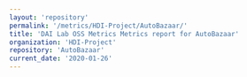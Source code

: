 ```yaml
---
layout: 'repository'
permalink: '/metrics/HDI-Project/AutoBazaar/'
title: 'DAI Lab OSS Metrics Metrics report for AutoBazaar'
organization: 'HDI-Project'
repository: 'AutoBazaar'
current_date: '2020-01-26'
---
```

